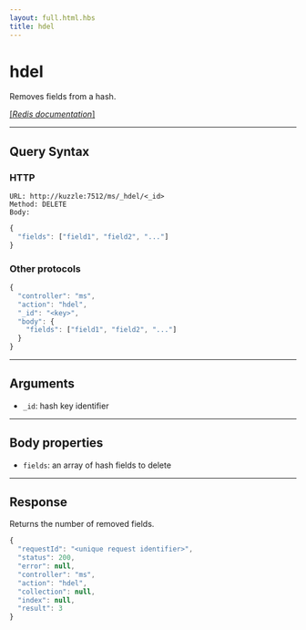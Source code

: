 ```yaml
---
layout: full.html.hbs
title: hdel
---
```



# hdel

Removes fields from a hash.

[[_Redis documentation_]](https://redis.io/commands/hdel)

---

## Query Syntax

### HTTP

```http
URL: http://kuzzle:7512/ms/_hdel/<_id>
Method: DELETE  
Body:
```

```js
{
  "fields": ["field1", "field2", "..."]
}
```

### Other protocols


```js
{
  "controller": "ms",
  "action": "hdel",
  "_id": "<key>",
  "body": {
    "fields": ["field1", "field2", "..."]
  }
}
```

---

## Arguments

* `_id`: hash key identifier

---

## Body properties

* `fields`: an array of hash fields to delete

---

## Response

Returns the number of removed fields.

```javascript
{
  "requestId": "<unique request identifier>",
  "status": 200,
  "error": null,
  "controller": "ms",
  "action": "hdel",
  "collection": null,
  "index": null,
  "result": 3
}
```
